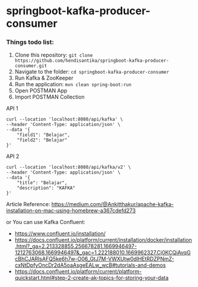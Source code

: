 # springboot-kafka-producer-consumer

### Things todo list:

1. Clone this repository: `git clone https://github.com/hendisantika/springboot-kafka-producer-consumer.git`
2. Navigate to the folder: `cd springboot-kafka-producer-consumer`
3. Run Kafka & ZooKeeper
4. Run the application: `mvn clean spring-boot:run`
5. Open POSTMAN App
6. Import POSTMAN Collection

API 1

```shell
curl --location 'localhost:8080/api/kafka' \
--header 'Content-Type: application/json' \
--data '{
    "field1": "Belajar",
    "field2": "Belajar"
}'
```

API 2

```shell
curl --location 'localhost:8080/api/kafka/v2' \
--header 'Content-Type: application/json' \
--data '{
    "title": "Belajar",
    "description": "KAFKA"
}'
```

Article Reference: https://medium.com/@Ankitthakur/apache-kafka-installation-on-mac-using-homebrew-a367cdefd273

or You can use Kafka Confluent:

* https://www.confluent.io/installation/
* https://docs.confluent.io/platform/current/installation/docker/installation.html?_ga=2.213328855.256678281.1669946497-1212763068.1669946497&_gac=1.222188010.1669962327.Cj0KCQiAvqGcBhCJARIsAFQ5ke6h7w-O06_GtJ7M-VWXUtw0dlHEtRDZPNmZ-cxNtDpfyOncDr2dA5oaAsgeEALw_wcB#tutorials-and-demos
* https://docs.confluent.io/platform/current/platform-quickstart.html#step-2-create-ak-topics-for-storing-your-data
